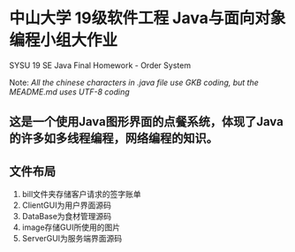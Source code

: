 # 中山大学 19级软件工程 Java与面向对象编程小组大作业

SYSU 19 SE Java Final Homework - Order System

Note:
*All the chinese characters in .java file use GKB coding, but the MEADME.md uses UTF-8 coding*

## 这是一个使用Java图形界面的点餐系统，体现了Java的许多如多线程编程，网络编程的知识。

## 文件布局

1. bill文件夹存储客户请求的签字账单
2. ClientGUI为用户界面源码
3. DataBase为食材管理源码
4. image存储GUI所使用的图片
5. ServerGUI为服务端界面源码
